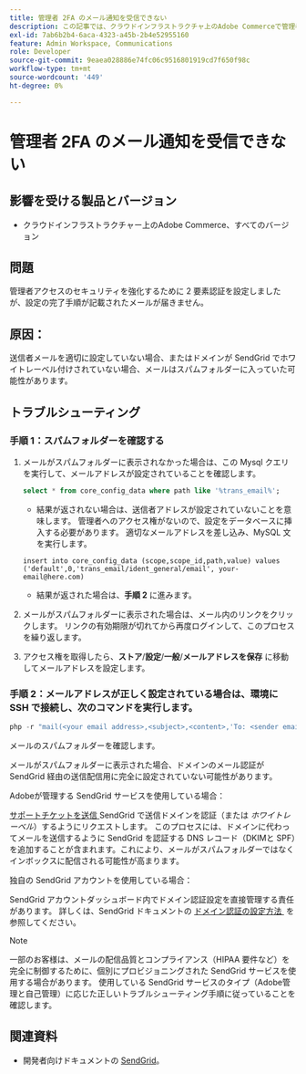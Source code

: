 ```yaml
---
title: 管理者 2FA のメール通知を受信できない
description: この記事では、クラウドインフラストラクチャ上のAdobe Commerceで管理者アクセスセキュリティを強化するために、二要素認証（2FA）を設定した後、設定完了の手順が記載されたメールが届かない場合のトラブルシューティングについて説明します。
exl-id: 7ab6b2b4-6aca-4323-a45b-2b4e52955160
feature: Admin Workspace, Communications
role: Developer
source-git-commit: 9eaea028886e74fc06c9516801919cd7f650f98c
workflow-type: tm+mt
source-wordcount: '449'
ht-degree: 0%

---
```


# 管理者 2FA のメール通知を受信できない


## 影響を受ける製品とバージョン

* クラウドインフラストラクチャー上のAdobe Commerce、すべてのバージョン

## 問題

管理者アクセスのセキュリティを強化するために 2 要素認証を設定しましたが、設定の完了手順が記載されたメールが届きません。

## 原因：

送信者メールを適切に設定していない場合、またはドメインが SendGrid でホワイトレーベル付けされていない場合、メールはスパムフォルダーに入っていた可能性があります。

## トラブルシューティング

### 手順 1：スパムフォルダーを確認する

1. メールがスパムフォルダーに表示されなかった場合は、この Mysql クエリを実行して、メールアドレスが設定されていることを確認します。

   ```sql
   select * from core_config_data where path like '%trans_email%';
   ```

   * 結果が返されない場合は、送信者アドレスが設定されていないことを意味します。
管理者へのアクセス権がないので、設定をデータベースに挿入する必要があります。 適切なメールアドレスを差し込み、MySQL 文を実行します。

   ```
   insert into core_config_data (scope,scope_id,path,value) values ('default',0,'trans_email/ident_general/email', your-email@here.com)
   ```

   * 結果が返された場合は、**手順 2** に進みます。

1. メールがスパムフォルダーに表示された場合は、メール内のリンクをクリックします。 リンクの有効期限が切れてから再度ログインして、このプロセスを繰り返します。
1. アクセス権を取得したら、**ストア**/**設定**/**一般**/**メールアドレスを保存** に移動してメールアドレスを設定します。

### 手順 2：メールアドレスが正しく設定されている場合は、環境に SSH で接続し、次のコマンドを実行します。

```php
php -r "mail(<your email address>,<subject>,<content>,'To: <sender email>');"
```

メールのスパムフォルダーを確認します。

メールがスパムフォルダーに表示された場合、ドメインのメール認証が SendGrid 経由の送信配信用に完全に設定されていない可能性があります。

Adobeが管理する SendGrid サービスを使用している場合：

[&#x200B; サポートチケットを送信 &#x200B;](https://experienceleague.adobe.com/home?lang=ja&support-tab=home#support)SendGrid で送信ドメインを認証（または *ホワイトレーベル*）するようにリクエストします。
このプロセスには、ドメインに代わってメールを送信するように SendGrid を認証する DNS レコード（DKIMと SPF）を追加することが含まれます。これにより、メールがスパムフォルダーではなくインボックスに配信される可能性が高まります。

独自の SendGrid アカウントを使用している場合：

SendGrid アカウントダッシュボード内でドメイン認証設定を直接管理する責任があります。 詳しくは、SendGrid ドキュメントの [&#x200B; ドメイン認証の設定方法 &#x200B;](https://www.twilio.com/docs/sendgrid/ui/account-and-settings/how-to-set-up-domain-authentication) を参照してください。

>[!NOTE]
>
>一部のお客様は、メールの配信品質とコンプライアンス（HIPAA 要件など）を完全に制御するために、個別にプロビジョニングされた SendGrid サービスを使用する場合があります。 使用している SendGrid サービスのタイプ（Adobe管理と自己管理）に応じた正しいトラブルシューティング手順に従っていることを確認します。


## 関連資料

* 開発者向けドキュメントの [SendGrid](https://experienceleague.adobe.com/ja/docs/commerce-cloud-service/user-guide/project/sendgrid)。
